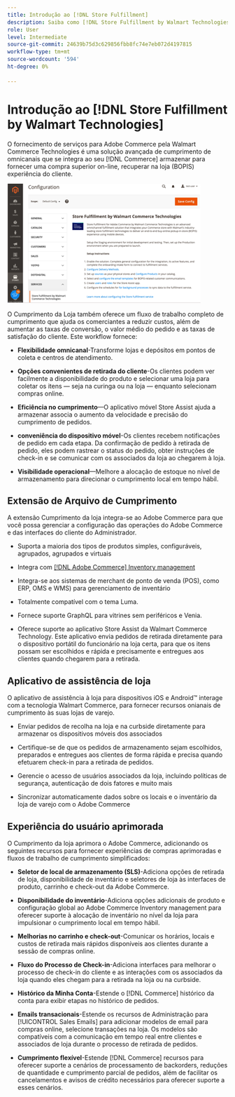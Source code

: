 ```yaml
---
title: Introdução ao [!DNL Store Fulfillment]
description: Saiba como [!DNL Store Fulfillment by Walmart Technologies] O suporta compras online, serviços de coleta na loja (BOPIS) para clientes da Adobe Commerce e do Magento Open Source. Use o dispositivo móvel de Assistência de loja para simplificar o cumprimento e o processamento de pedidos de BOPIS para parceiros de loja e clientes do Commerce.
role: User
level: Intermediate
source-git-commit: 24639b75d3c629856fbb8fc74e7eb072d4197815
workflow-type: tm+mt
source-wordcount: '594'
ht-degree: 0%

---
```


# Introdução ao [!DNL Store Fulfillment by Walmart Technologies]

O fornecimento de serviços para Adobe Commerce pela Walmart Commerce Technologies é uma solução avançada de cumprimento de omnicanais que se integra ao seu [!DNL Commerce] armazenar para fornecer uma compra superior on-line, recuperar na loja (BOPIS) experiência do cliente.

![Armazenar o atendimento pela configuração de administração das tecnologias Walmart](assets/store-fulfillment-admin-home.png)

O Cumprimento da Loja também oferece um fluxo de trabalho completo de cumprimento que ajuda os comerciantes a reduzir custos, além de aumentar as taxas de conversão, o valor médio do pedido e as taxas de satisfação do cliente. Este workflow fornece:

* **Flexibilidade omnicanal**-Transforme lojas e depósitos em pontos de coleta e centros de atendimento.

* **Opções convenientes de retirada do cliente**-Os clientes podem ver facilmente a disponibilidade do produto e selecionar uma loja para coletar os itens — seja na curinga ou na loja — enquanto selecionam compras online.

* **Eficiência no cumprimento**—O aplicativo móvel Store Assist ajuda a armazenar associa o aumento da velocidade e precisão do cumprimento de pedidos.

* **conveniência do dispositivo móvel**-Os clientes recebem notificações de pedido em cada etapa. Da confirmação de pedido à retirada de pedido, eles podem rastrear o status do pedido, obter instruções de check-in e se comunicar com os associados da loja ao chegarem à loja.

* **Visibilidade operacional**—Melhore a alocação de estoque no nível de armazenamento para direcionar o cumprimento local em tempo hábil.

## Extensão de Arquivo de Cumprimento

A extensão Cumprimento da loja integra-se ao Adobe Commerce para que você possa gerenciar a configuração das operações do Adobe Commerce e das interfaces do cliente do Administrador.

* Suporta a maioria dos tipos de produtos simples, configuráveis, agrupados, agrupados e virtuais

* Integra com [[!DNL Adobe Commerce] Inventory management](https://docs.magento.com/user-guide/catalog/inventory-learn-more.html)

* Integra-se aos sistemas de merchant de ponto de venda (POS), como ERP, OMS e WMS) para gerenciamento de inventário

* Totalmente compatível com o tema Luma.

* Fornece suporte GraphQL para vitrines sem periféricos e Venia.

* Oferece suporte ao aplicativo Store Assist da Walmart Commerce Technology. Este aplicativo envia pedidos de retirada diretamente para o dispositivo portátil do funcionário na loja certa, para que os itens possam ser escolhidos e rápida e precisamente e entregues aos clientes quando chegarem para a retirada.

## Aplicativo de assistência de loja

O aplicativo de assistência à loja para dispositivos iOS e Android™ interage com a tecnologia Walmart Commerce, para fornecer recursos onianais de cumprimento às suas lojas de varejo.

* Enviar pedidos de recolha na loja e na curbside diretamente para armazenar os dispositivos móveis dos associados

* Certifique-se de que os pedidos de armazenamento sejam escolhidos, preparados e entregues aos clientes de forma rápida e precisa quando efetuarem check-in para a retirada de pedidos.

* Gerencie o acesso de usuários associados da loja, incluindo políticas de segurança, autenticação de dois fatores e muito mais

* Sincronizar automaticamente dados sobre os locais e o inventário da loja de varejo com o Adobe Commerce

## Experiência do usuário aprimorada

O Cumprimento da loja aprimora o Adobe Commerce, adicionando os seguintes recursos para fornecer experiências de compras aprimoradas e fluxos de trabalho de cumprimento simplificados:

* **Seletor de local de armazenamento (SLS)**-Adiciona opções de retirada de loja, disponibilidade de inventário e seletores de loja às interfaces de produto, carrinho e check-out da Adobe Commerce.

* **Disponibilidade do inventário**-Adiciona opções adicionais de produto e configuração global ao Adobe Commerce Inventory management para oferecer suporte à alocação de inventário no nível da loja para impulsionar o cumprimento local em tempo hábil.

* **Melhorias no carrinho e check-out**-Comunicar os horários, locais e custos de retirada mais rápidos disponíveis aos clientes durante a sessão de compras online.

* **Fluxo do Processo de Check-in**-Adiciona interfaces para melhorar o processo de check-in do cliente e as interações com os associados da loja quando eles chegam para a retirada na loja ou na curbside.

* **Histórico da Minha Conta**-Estende o [!DNL Commerce] histórico da conta para exibir etapas no histórico de pedidos.

* **Emails transacionais**-Estende os recursos de Administração para [!UICONTROL Sales Emails] para adicionar modelos de email para compras online, selecione transações na loja. Os modelos são compatíveis com a comunicação em tempo real entre clientes e associados de loja durante o processo de retirada de pedidos.

* **Cumprimento flexível**-Estende [!DNL Commerce] recursos para oferecer suporte a cenários de processamento de backorders, reduções de quantidade e cumprimento parcial de pedidos, além de facilitar os cancelamentos e avisos de crédito necessários para oferecer suporte a esses cenários.
